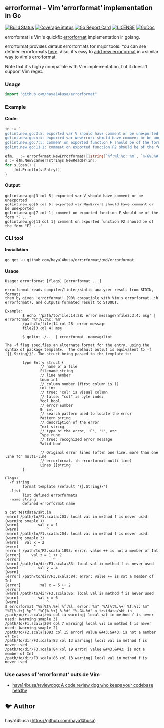 ## errorformat - Vim 'errorformat' implementation in Go

[![Build Status](https://travis-ci.org/haya14busa/errorformat.svg?branch=master)](https://travis-ci.org/haya14busa/errorformat)
[![Coverage Status](https://coveralls.io/repos/github/haya14busa/errorformat/badge.svg?branch=master)](https://coveralls.io/github/haya14busa/errorformat?branch=master)
[![Go Report Card](https://goreportcard.com/badge/github.com/haya14busa/errorformat)](https://goreportcard.com/report/github.com/haya14busa/errorformat)
[![LICENSE](https://img.shields.io/badge/license-MIT-blue.svg)](LICENSE)
[![GoDoc](https://godoc.org/github.com/haya14busa/errorformat?status.svg)](https://godoc.org/github.com/haya14busa/errorformat)

errorformat is Vim's quickfix [errorformat](http://vimdoc.sourceforge.net/htmldoc/quickfix.html#errorformat) implementation in golang.

errorformat provides default errorformats for major tools.
You can see defined errorformats [here](https://godoc.org/github.com/haya14busa/errorformat/fmts).
Also, it's easy to [add new errorformat](fmts/README.md) in a similar way to Vim's errorformat.

Note that it's highly compatible with Vim implementation, but it doesn't support Vim regex.

### Usage

```go
import "github.com/haya14busa/errorformat"
```

### Example 

#### Code:

```go
in := `
golint.new.go:3:5: exported var V should have comment or be unexported
golint.new.go:5:5: exported var NewError1 should have comment or be unexported
golint.new.go:7:1: comment on exported function F should be of the form "F ..."
golint.new.go:11:1: comment on exported function F2 should be of the form "F2 ..."
`
efm, _ := errorformat.NewErrorformat([]string{`%f:%l:%c: %m`, `%-G%.%#`})
s := efm.NewScanner(strings.NewReader(in))
for s.Scan() {
    fmt.Println(s.Entry())
}
```

#### Output:

```
golint.new.go|3 col 5| exported var V should have comment or be unexported
golint.new.go|5 col 5| exported var NewError1 should have comment or be unexported
golint.new.go|7 col 1| comment on exported function F should be of the form "F ..."
golint.new.go|11 col 1| comment on exported function F2 should be of the form "F2 ..."
```

### CLI tool

#### Installation

```
go get -u github.com/haya14busa/errorformat/cmd/errorformat
```

#### Usage

```
Usage: errorformat [flags] [errorformat ...]

errorformat reads compiler/linter/static analyzer result from STDIN, formats
them by given 'errorformat' (90% compatible with Vim's errorformat. :h
errorformat), and outputs formated result to STDOUT.

Example:
        $ echo '/path/to/file:14:28: error message\nfile2:3:4: msg' | errorformat "%f:%l:%c: %m"
        /path/to/file|14 col 28| error message
        file2|3 col 4| msg

        $ golint ./... | errorformat -name=golint

The -f flag specifies an alternate format for the entry, using the
syntax of package template.  The default output is equivalent to -f
'{{.String}}'. The struct being passed to the template is:

        type Entry struct {
                // name of a file
                Filename string
                // line number
                Lnum int
                // column number (first column is 1)
                Col int
                // true: "col" is visual column
                // false: "col" is byte index
                Vcol bool
                // error number
                Nr int
                // search pattern used to locate the error
                Pattern string
                // description of the error
                Text string
                // type of the error, 'E', '1', etc.
                Type rune
                // true: recognized error message
                Valid bool

                // Original error lines (often one line. more than one line for multi-line
                // errorformat. :h errorformat-multi-line)
                Lines []string
        }

Flags:
  -f string
        format template (default "{{.String}}")
  -list
        list defined errorformats
  -name string
        defined errorformat name
```

```
$ cat testdata/sbt.in
[warn] /path/to/F1.scala:203: local val in method f is never used: (warning smaple 3)
[warn]         val x = 1
[warn]             ^
[warn] /path/to/F1.scala:204: local val in method f is never used: (warning smaple 2)
[warn]   val x = 2
[warn]       ^
[error] /path/to/F2.scala:1093: error: value ++ is not a member of Int
[error]     val x = 1 ++ 2
[error]               ^
[warn] /path/to/dir/F3.scala:83: local val in method f is never used
[warn]         val x = 4
[warn]             ^
[error] /path/to/dir/F3.scala:84: error: value ++ is not a member of Int
[error]         val x = 5 ++ 2
[error]                   ^
[warn] /path/to/dir/F3.scala:86: local val in method f is never used
[warn]         val x = 6
[warn]             ^
$ errorformat "%E[%t%.%+] %f:%l: error: %m" "%A[%t%.%+] %f:%l: %m" "%Z[%.%+] %p^" "%C[%.%+] %.%#" "%-G%.%#" < testdata/sbt.in
/path/to/F1.scala|203 col 13 warning| local val in method f is never used: (warning smaple 3)
/path/to/F1.scala|204 col 7 warning| local val in method f is never used: (warning smaple 2)
/path/to/F2.scala|1093 col 15 error| value &#43;&#43; is not a member of Int
/path/to/dir/F3.scala|83 col 13 warning| local val in method f is never used
/path/to/dir/F3.scala|84 col 19 error| value &#43;&#43; is not a member of Int
/path/to/dir/F3.scala|86 col 13 warning| local val in method f is never used
```

### Use cases of 'errorformat' outside Vim
- [haya14busa/reviewdog: A code review dog who keeps your codebase healthy](https://github.com/haya14busa/reviewdog)

## :bird: Author
haya14busa (https://github.com/haya14busa)
